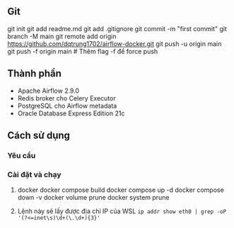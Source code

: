 ## Git

git init
git add readme.md
git add .gitignore
git commit -m "first commit"
git branch -M main
git remote add origin https://github.com/dqtrung1702/airflow-docker.git
git push -u origin main
git push -f origin main # Thêm flag -f để force push

## Thành phần

- Apache Airflow 2.9.0
- Redis broker cho Celery Executor
- PostgreSQL cho Airflow metadata
- Oracle Database Express Edition 21c

## Cách sử dụng

### Yêu cầu

### Cài đặt và chạy

1. docker
docker compose build
docker compose up -d
docker compose down -v
docker volume prune
docker system prune

2. Lệnh này sẽ lấy được địa chỉ IP của WSL 
`
ip addr show eth0 | grep -oP '(?<=inet\s)\d+(\.\d+){3}'
`
